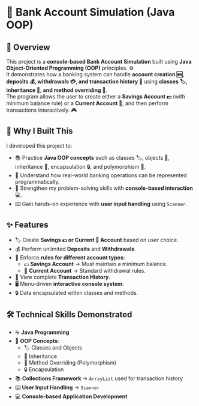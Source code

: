 # 🏦 Bank Account Simulation (Java OOP)
## 📌 Overview  
This project is a **console-based Bank Account Simulation** built using **Java Object-Oriented Programming (OOP)** principles. ⚙️  
It demonstrates how a banking system can handle **account creation 🆕, deposits 💰, withdrawals 💳, and transaction history 📜** using **classes 🏷️, inheritance 🧬, and method overriding 🔄**.  
The program allows the user to create either a **Savings Account 💵** (with minimum balance rule) or a **Current Account 💼**, and then perform transactions interactively. 🎮  
## 🎯 Why I Built This  
I developed this project to:  
- 📚 Practice **Java OOP concepts** such as classes 🏷️, objects 🧩, inheritance 🧬, encapsulation 🔒, and polymorphism 🔀.  
- 🏦 Understand how real-world banking operations can be represented programmatically.  
- 🧠 Strengthen my problem-solving skills with **console-based interaction** 💻.  
- ⌨️ Gain hands-on experience with **user input handling** using `Scanner`.  
## ✨ Features  
- 🏷️ Create **Savings 💵 or Current 💼 Account** based on user choice.  
- 💰 Perform unlimited **Deposits** and **Withdrawals**.  
- 📏 Enforce **rules for different account types**:  
  - 💵 **Savings Account** → Must maintain a minimum balance.  
  - 💼 **Current Account** → Standard withdrawal rules.  
- 📜 View complete **Transaction History**.  
- 🖥️ Menu-driven **interactive console system**.  
- 🔒 Data encapsulated within classes and methods.  
## 🛠️ Technical Skills Demonstrated  
- ☕ **Java Programming**  
- 🧩 **OOP Concepts**:  
  - 🏷️ Classes and Objects  
  - 🧬 Inheritance  
  - 🔄 Method Overriding (Polymorphism)  
  - 🔒 Encapsulation  
- 📚 **Collections Framework** → `ArrayList` used for transaction history  
- ⌨️ **User Input Handling** → `Scanner`  
- 💻 **Console-based Application Development**  
